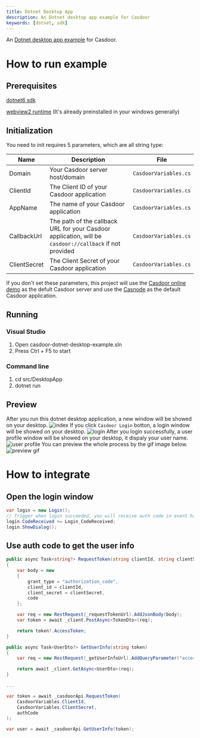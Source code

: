 ```yaml
---
title: Dotnet Desktop App
description: An Dotnet desktop app example for Casdoor
keywords: [dotnet, sdk]
---
```


An [Dotnet desktop app example](https://github.com/casdoor/casdoor-dotnet-desktop-example) for Casdoor.

# How to run example

## Prerequisites

[dotnet6 sdk](https://dotnet.microsoft.com/en-us/download)

[webview2 runtime](https://developer.microsoft.com/zh-cn/microsoft-edge/webview2/#download-section) (It's already preinstalled in your windows generally)

## Initialization

You need to init requires 5 parameters, which are all string type:

| Name         | Description                                                                                             | File                  |
| ------------ | ------------------------------------------------------------------------------------------------------- | --------------------- |
| Domain       | Your Casdoor server host/domain                                                                         | `CasdoorVariables.cs` |
| ClientId     | The Client ID of your Casdoor application                                                               | `CasdoorVariables.cs` |
| AppName      | The name of your Casdoor application                                                                    | `CasdoorVariables.cs` |
| CallbackUrl  | The path of the callback URL for your Casdoor application, will be `casdoor://callback` if not provided | `CasdoorVariables.cs` |
| ClientSecret | The Client Secret of your Casdoor application                                                           | `CasdoorVariables.cs` |

If you don't set these parameters, this project will use the [Casdoor online demo](https://door.casdoor.com) as the defult Casdoor server and use the [Casnode](https://door.casdoor.com/applications/app-casnode) as the default Casdoor application.

## Running

### Visual Studio

1. Open casdoor-dotnet-desktop-example.sln
2. Press Ctrl + F5 to start

### Command line

1. cd src/DesktopApp
2. dotnet run

## Preview

After you run this dotnet desktop application, a new window will be showed on your desktop.
![index](/img/howto-desktop-dotnet-app-index.png)
If you click `Casdoor Login` botton, a login window will be showed on your desktop.
![login](/img/howto-desktop-dotnet-app-login.png)
After you login successfully, a user profile window will be showed on your desktop, it dispaly your user name.
![user profile](/img/howto-desktop-dotnet-app-userprofile.png)
You can preview the whole process by the gif image below.
![preview gif](/img/howto-desktop-dotnet-app-preview.gif)

# How to integrate

## Open the login window

```csharp
var login = new Login();
// Trigger when login succeeded, you will receive auth code in event handler
login.CodeReceived += Login_CodeReceived;
login.ShowDialog();
```

## Use auth code to get the user info

```csharp
public async Task<string?> RequestToken(string clientId, string clientSecret, string code)
{
    var body = new
    {
        grant_type = "authorization_code",
        client_id = clientId,
        client_secret = clientSecret,
        code
    };

    var req = new RestRequest(_requestTokenUrl).AddJsonBody(body);
    var token = await _client.PostAsync<TokenDto>(req);

    return token?.AccessToken;
}

public async Task<UserDto?> GetUserInfo(string token)
{
    var req = new RestRequest(_getUserInfoUrl).AddQueryParameter("accessToken", token);

    return await _client.GetAsync<UserDto>(req);
}

...

var token = await _casdoorApi.RequestToken(
    CasdoorVariables.ClientId,
    CasdoorVariables.ClientSecret,
    authCode
);

var user = await _casdoorApi.GetUserInfo(token);
```
